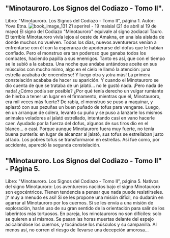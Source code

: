 ## "Minotauroro. Los Signos del Codiazo - Tomo II".
Libro: "Minotauroro. Los Signos del Codiazo - Tomo II", página 1.
Autor: Yova Etna.
![book_image_131](https://media.discordapp.net/attachments/1105643336989159555/1105647606610272326/131.jpg)
21 aperirel - 19 maisial (21 de abril al 19 de mayo)
El signo del Codiazo "Minotauroro" equivale al signo zodiacal Tauro.
El terrible Minotauroro vivía lejos al oeste de Amakna, en una isla aislada de donde muchos no vuelven. Todos los días, nuevos aventureros venían a enfrentarse con él con la esperanza de apoderarse del dofus que le habían confiado. Pero el monstruo era tan poderoso que ganaba todos los combates, haciendo papilla a sus enemigos. Tanto es así, que con el tiempo se le subió a la cabeza.
Una noche que andaba untándose aceite en sus músculos con mucho mimo, algo en el cielo le llamó la atención: ¡una estrella acababa de encenderse! Y luego otra y ¡otra más! La primera constelación acababa de hacer su aparición. Y cuando el Minotauroro se dio cuenta de que se trataba de un jalató... no le gustó nada. ¡Pero nada de nada! ¿Cómo podía ser posible? ¿Por qué tenía derecho un vulgar rumiante de hierba a tener un lugar en el firmamento, mientras que él, Minotauroro, era mil veces más fuerte?
De rabia, el monstruo se puso a maquinar, y aplastó con sus pezuñas un buen puñado de tofus para vengarse. Luego, en un arranque de cólera, levantó su puño y se puso a lanzarle los mismos animales voladores al jalató estrellado, intentando casi en vano hacerle caer. Ayudado por la fuerza del dofus, algunos de sus tiros dio en el blanco... o casi. Porque aunque Minotauroro fuera muy fuerte, no tenía buena puntería: en lugar de alcanzar al jalató, sus tofus se estrellaban justo al lado. Los pobres tofus se transformaron en estrellas. Así fue como, por accidente, apareció la segunda constelación.

## "Minotauroro. Los Signos del Codiazo - Tomo II" - Página 5.
Libro: "Minotauroro. Los Signos del Codiazo - Tomo II", página 5.
Nativos del signo Minotauroro: Los aventureros nacidos bajo el signo Minotauroro son egocéntricos. Tienen tendencia a pensar que nada puede resistírseles. ¡Y muy a menudo es así! Si se les propone una misión difícil, no dudarán en agarrar al Minotauroro por los cuernos. Si se les envía a una misión de exploración, harán uso de su gran sentido de la orientación para salir de los laberintos más tortuosos.
En pareja, los minotauroros no son difíciles: solo se quieren a sí mismos. Se pasan las horas muertas delante del espejo acicalándose los cuernos, y tocándose los músculos y su campanilla. Al menos así, no corren el riesgo de llevarse una decepción amorosa...